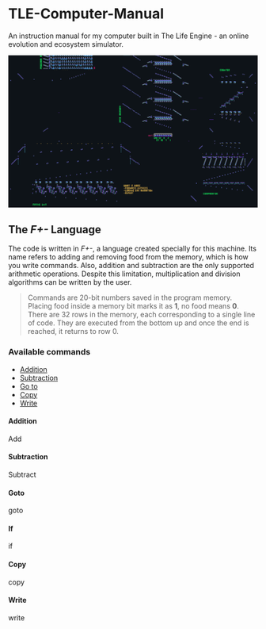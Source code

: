 # TLE-Computer-Manual
An instruction manual for my computer built in The Life Engine - an online evolution and ecosystem simulator.

![The computer](/Images/Computer.png)

## The *F+-* Language
The code is written in *F+-*, a language created specially for this machine. Its name refers to adding and removing food from the memory, 
which is how you write commands. Also, addition and subtraction are the only supported arithmetic operations. Despite this limitation, 
multiplication and division algorithms can be written by the user.

> Commands are 20-bit numbers saved in the program memory. Placing food inside a memory bit marks it as **1**, no food means **0**.
> There are 32 rows in the memory, each corresponding to a single line of code. They are executed from the bottom up and once the end is reached,
> it returns to row 0.

### Available commands
- [Addition](#addition)
- [Subtraction](#subtraction)
- [Go to](#goto)
- [Copy](#copy)
- [Write](#write)

#### Addition
Add

#### Subtraction
Subtract

#### Goto
goto

#### If
if

#### Copy
copy

#### Write
write

